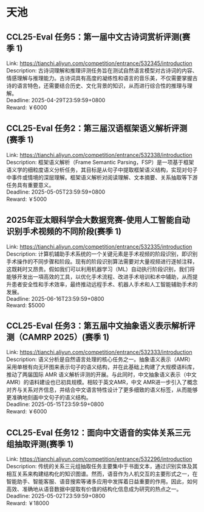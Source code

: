 # 天池



## CCL25-Eval 任务5：第一届中文古诗词赏析评测(赛季 1)

Link: https://tianchi.aliyun.com/competition/entrance/532345/introduction  
Description: 古诗词理解和推理评测任务旨在测试自然语言模型对古诗词的内容、情感理解与推理能力。古诗词具有高度的凝练性和语言的音乐美，不仅需要掌握古诗的语言特色，还需要结合历史、文化背景的知识，从而进行综合性的推理与理解。  
Deadline: 2025-04-29T23:59:59+0800  
Reward: ￥6000  


## CCL25-Eval  任务2：第三届汉语框架语义解析评测(赛季 1)

Link: https://tianchi.aliyun.com/competition/entrance/532338/introduction  
Description: 框架语义解析（Frame Semantic Parsing，FSP）是一项基于框架语义学的细粒度语义分析任务，其目标是从句子中提取框架语义结构，实现对句子中事件或情境的深层理解。框架语义解析对阅读理解、文本摘要、关系抽取等下游任务具有重要意义。  
Deadline: 2025-05-05T23:59:59+0800  
Reward: ￥5000  


## 2025年亚太眼科学会大数据竞赛-使用人工智能自动识别手术视频的不同阶段(赛季 1)

Link: https://tianchi.aliyun.com/competition/entrance/532335/introduction  
Description: 计算机辅助手术系统的一个关键元素是手术视频的阶段识别，即识别手术操作的不同步骤和阶段。现有的阶段识别算法需要对大量视频进行逐帧注释，这既耗时又昂贵。假如我们可以利用机器学习（ML）自动执行阶段识别，我们将能够开发出一項高效的工具，以优化手术流程、改进手术培训和术中辅助，从而提升患者安全性和手术效率，最终推动远程手术、机器人手术和人工智能辅助手术的发展。  
Deadline: 2025-06-16T23:59:59+0800  
Reward: $5000  


## CCL25-Eval 任务3：第五届中文抽象语义表示解析评测（CAMRP 2025）(赛季 1)

Link: https://tianchi.aliyun.com/competition/entrance/532333/introduction  
Description: 语义分析是自然语言处理的核心任务之一。抽象语义表示（AMR）采用单根有向无环图来表示句子的语义结构，并在此基础上构建了大规模语料库，推动了两届国际 AMR 语义解析评测的开展。与此同时，中文抽象语义表示（中文AMR）的语料建设也已初具规模。相较于英文AMR，中文 AMR进一步引入了概念对齐与关系对齐信息，并结合中文语言特性设计了更多细致的语义标签，从而能够更准确地刻画中文句子的语义结构。  
Deadline: 2025-05-15T23:59:59+0800  
Reward: ￥6000  


## CCL25-Eval  任务12：面向中文语音的实体关系三元组抽取评测(赛季 1)

Link: https://tianchi.aliyun.com/competition/entrance/532296/introduction  
Description: 传统的关系三元组抽取任务主要集中于书面文本，通过识别实体及其相互关系来构建结构化的知识图谱。然而，语音作为人机交互的主要形式之一，在智能助手、智能客服、语音搜索等诸多应用中发挥着日益重要的作用。因此，如何高效、准确地从语音数据中提取有价值的结构化信息成为研究的热点之一。  
Deadline: 2025-05-02T23:59:59+0800  
Reward: ￥18000  

